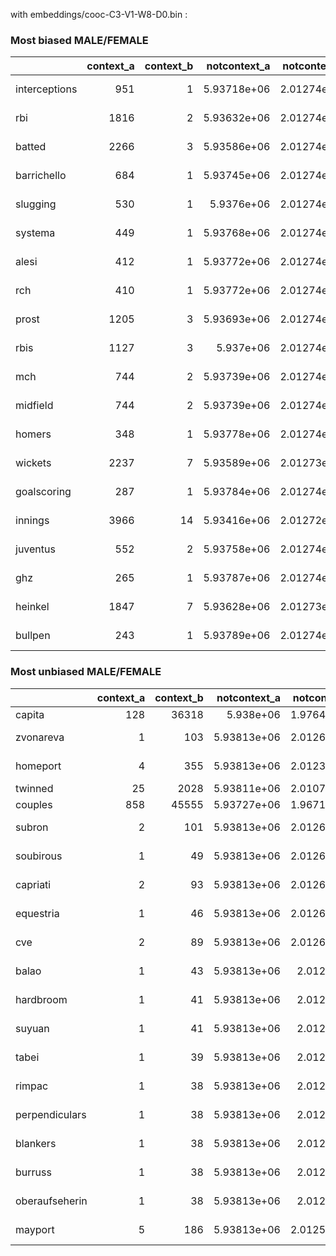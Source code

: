 with embeddings/cooc-C3-V1-W8-D0.bin :
 
### Most biased MALE/FEMALE 
 |               |   context_a |   context_b |   notcontext_a |   notcontext_b |   odds_ratio |   upper |    lower |       pvalue |   log_odds_ratio |
|:--------------|------------:|------------:|---------------:|---------------:|-------------:|--------:|---------:|-------------:|-----------------:|
| interceptions |         951 |           1 |    5.93718e+06 |    2.01274e+06 |     322.394  | 45.3668 | 2291.06  | 1.41418e-71  |          5.77578 |
| rbi           |        1816 |           2 |    5.93632e+06 |    2.01274e+06 |     307.862  | 76.9367 | 1231.91  | 6.74896e-135 |          5.72965 |
| batted        |        2266 |           3 |    5.93586e+06 |    2.01274e+06 |     256.119  | 82.5418 |  794.709 | 1.41121e-167 |          5.54564 |
| barrichello   |         684 |           1 |    5.93745e+06 |    2.01274e+06 |     231.869  | 32.6152 | 1648.42  | 7.54316e-52  |          5.44617 |
| slugging      |         530 |           1 |    5.9376e+06  |    2.01274e+06 |     179.66   | 25.2608 | 1277.78  | 1.85799e-40  |          5.19107 |
| systema       |         449 |           1 |    5.93768e+06 |    2.01274e+06 |     152.201  | 21.3928 | 1082.84  | 1.85042e-34  |          5.0252  |
| alesi         |         412 |           1 |    5.93772e+06 |    2.01274e+06 |     139.658  | 19.6259 |  993.8   | 1.02175e-31  |          4.93919 |
| rch           |         410 |           1 |    5.93772e+06 |    2.01274e+06 |     138.98   | 19.5304 |  988.986 | 1.4375e-31   |          4.93433 |
| prost         |        1205 |           3 |    5.93693e+06 |    2.01274e+06 |     136.173  | 43.8569 |  422.809 | 2.57066e-89  |          4.91393 |
| rbis          |        1127 |           3 |    5.937e+06   |    2.01274e+06 |     127.357  | 41.0135 |  395.474 | 1.46835e-83  |          4.84699 |
| mch           |         744 |           2 |    5.93739e+06 |    2.01274e+06 |     126.106  | 31.48   |  505.165 | 8.86744e-56  |          4.83712 |
| midfield      |         744 |           2 |    5.93739e+06 |    2.01274e+06 |     126.106  | 31.48   |  505.165 | 8.86744e-56  |          4.83712 |
| homers        |         348 |           1 |    5.93778e+06 |    2.01274e+06 |     117.962  | 16.5698 |  839.781 | 5.70946e-27  |          4.77036 |
| wickets       |        2237 |           7 |    5.93589e+06 |    2.01273e+06 |     108.36   | 51.5988 |  227.56  | 2.00593e-163 |          4.68546 |
| goalscoring   |         287 |           1 |    5.93784e+06 |    2.01274e+06 |      97.2837 | 13.657  |  692.985 | 1.94084e-22  |          4.57763 |
| innings       |        3966 |          14 |    5.93416e+06 |    2.01272e+06 |      96.0836 | 56.8531 |  162.385 | 2.22285e-287 |          4.56522 |
| juventus      |         552 |           2 |    5.93758e+06 |    2.01274e+06 |      93.5592 | 23.3403 |  375.031 | 1.39709e-41  |          4.53859 |
| ghz           |         265 |           1 |    5.93787e+06 |    2.01274e+06 |      89.8261 | 12.6065 |  640.043 | 8.4025e-21   |          4.49788 |
| heinkel       |        1847 |           7 |    5.93628e+06 |    2.01273e+06 |      89.4623 | 42.5899 |  187.92  | 1.14564e-134 |          4.49382 |
| bullpen       |         243 |           1 |    5.93789e+06 |    2.01274e+06 |      82.3685 | 11.5561 |  587.101 | 3.64984e-19  |          4.4112  | 
### Most unbiased MALE/FEMALE 
 |                |   context_a |   context_b |   notcontext_a |   notcontext_b |   odds_ratio |       upper |      lower |       pvalue |   log_odds_ratio |
|:---------------|------------:|------------:|---------------:|---------------:|-------------:|------------:|-----------:|-------------:|-----------------:|
| capita         |         128 |       36318 |    5.938e+06   |    1.97642e+06 |   0.00117308 | 0.000986177 | 0.0013954  | 0            |         -6.74812 |
| zvonareva      |           1 |         103 |    5.93813e+06 |    2.01264e+06 |   0.00329062 | 0.00045915  | 0.0235832  | 5.48754e-67  |         -5.71668 |
| homeport       |           4 |         355 |    5.93813e+06 |    2.01238e+06 |   0.0038185  | 0.00142528  | 0.0102302  | 1.60466e-225 |         -5.5679  |
| twinned        |          25 |        2028 |    5.93811e+06 |    2.01071e+06 |   0.0041742  | 0.00281375  | 0.00619243 | 0            |         -5.47883 |
| couples        |         858 |       45555 |    5.93727e+06 |    1.96718e+06 |   0.00624035 | 0.00583269  | 0.00667651 | 0            |         -5.07672 |
| subron         |           2 |         101 |    5.93813e+06 |    2.01264e+06 |   0.00671157 | 0.00165578  | 0.0272048  | 1.17474e-64  |         -5.00392 |
| soubirous      |           1 |          49 |    5.93813e+06 |    2.01269e+06 |   0.00691721 | 0.000955184 | 0.0500927  | 3.06529e-32  |         -4.97374 |
| capriati       |           2 |          93 |    5.93813e+06 |    2.01264e+06 |   0.00728894 | 0.00179612  | 0.0295796  | 1.6213e-59   |         -4.9214  |
| equestria      |           1 |          46 |    5.93813e+06 |    2.01269e+06 |   0.00736834 | 0.00101617  | 0.0534286  | 2.63607e-30  |         -4.91056 |
| cve            |           2 |          89 |    5.93813e+06 |    2.01265e+06 |   0.00761655 | 0.00187561  | 0.0309296  | 6.02829e-57  |         -4.87743 |
| balao          |           1 |          43 |    5.93813e+06 |    2.0127e+06  |   0.00788242 | 0.00108547  | 0.0572404  | 2.27094e-28  |         -4.84312 |
| hardbroom      |           1 |          41 |    5.93813e+06 |    2.0127e+06  |   0.00826694 | 0.00113717  | 0.0600986  | 4.43447e-27  |         -4.79549 |
| suyuan         |           1 |          41 |    5.93813e+06 |    2.0127e+06  |   0.00826694 | 0.00113717  | 0.0600986  | 4.43447e-27  |         -4.79549 |
| tabei          |           1 |          39 |    5.93813e+06 |    2.0127e+06  |   0.0086909  | 0.00119404  | 0.0632572  | 8.66751e-26  |         -4.74548 |
| rimpac         |           1 |          38 |    5.93813e+06 |    2.0127e+06  |   0.00891961 | 0.00122466  | 0.0649643  | 3.83344e-25  |         -4.7195  |
| perpendiculars |           1 |          38 |    5.93813e+06 |    2.0127e+06  |   0.00891961 | 0.00122466  | 0.0649643  | 3.83344e-25  |         -4.7195  |
| blankers       |           1 |          38 |    5.93813e+06 |    2.0127e+06  |   0.00891961 | 0.00122466  | 0.0649643  | 3.83344e-25  |         -4.7195  |
| burruss        |           1 |          38 |    5.93813e+06 |    2.0127e+06  |   0.00891961 | 0.00122466  | 0.0649643  | 3.83344e-25  |         -4.7195  |
| oberaufseherin |           1 |          38 |    5.93813e+06 |    2.0127e+06  |   0.00891961 | 0.00122466  | 0.0649643  | 3.83344e-25  |         -4.7195  |
| mayport        |           5 |         186 |    5.93813e+06 |    2.01255e+06 |   0.00911076 | 0.00374803  | 0.0221466  | 4.00845e-116 |         -4.6983  |
